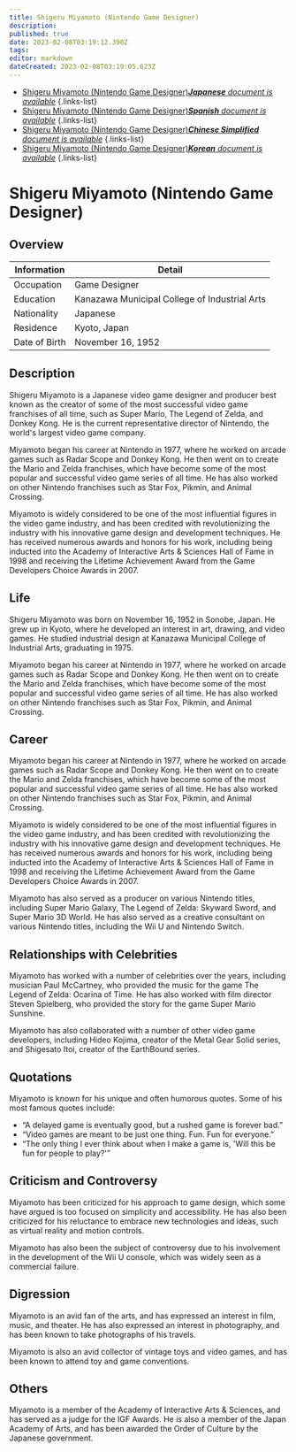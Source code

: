 ```yaml
---
title: Shigeru Miyamoto (Nintendo Game Designer)
description: 
published: true
date: 2023-02-08T03:19:12.390Z
tags: 
editor: markdown
dateCreated: 2023-02-08T03:19:05.623Z
---
```


- [Shigeru Miyamoto (Nintendo Game Designer)***Japanese** document is available*](/ja/Knowledge-base/Dictionary/Person/shigeru-miyamoto-nintendo-game-designer)
{.links-list}
- [Shigeru Miyamoto (Nintendo Game Designer)***Spanish** document is available*](/es/Knowledge-base/Dictionary/Person/shigeru-miyamoto-nintendo-game-designer)
{.links-list}
- [Shigeru Miyamoto (Nintendo Game Designer)***Chinese Simplified** document is available*](/zh/Knowledge-base/Dictionary/Person/shigeru-miyamoto-nintendo-game-designer)
{.links-list}
- [Shigeru Miyamoto (Nintendo Game Designer)***Korean** document is available*](/ko/Knowledge-base/Dictionary/Person/shigeru-miyamoto-nintendo-game-designer)
{.links-list}


# Shigeru Miyamoto (Nintendo Game Designer)

## Overview

| Information | Detail |
| ---------- | ------ |
| Occupation | Game Designer |
| Education  | Kanazawa Municipal College of Industrial Arts |
| Nationality | Japanese |
| Residence  | Kyoto, Japan |
| Date of Birth | November 16, 1952 |

## Description

Shigeru Miyamoto is a Japanese video game designer and producer best known as the creator of some of the most successful video game franchises of all time, such as Super Mario, The Legend of Zelda, and Donkey Kong. He is the current representative director of Nintendo, the world's largest video game company.

Miyamoto began his career at Nintendo in 1977, where he worked on arcade games such as Radar Scope and Donkey Kong. He then went on to create the Mario and Zelda franchises, which have become some of the most popular and successful video game series of all time. He has also worked on other Nintendo franchises such as Star Fox, Pikmin, and Animal Crossing.

Miyamoto is widely considered to be one of the most influential figures in the video game industry, and has been credited with revolutionizing the industry with his innovative game design and development techniques. He has received numerous awards and honors for his work, including being inducted into the Academy of Interactive Arts & Sciences Hall of Fame in 1998 and receiving the Lifetime Achievement Award from the Game Developers Choice Awards in 2007.

## Life

Shigeru Miyamoto was born on November 16, 1952 in Sonobe, Japan. He grew up in Kyoto, where he developed an interest in art, drawing, and video games. He studied industrial design at Kanazawa Municipal College of Industrial Arts, graduating in 1975.

Miyamoto began his career at Nintendo in 1977, where he worked on arcade games such as Radar Scope and Donkey Kong. He then went on to create the Mario and Zelda franchises, which have become some of the most popular and successful video game series of all time. He has also worked on other Nintendo franchises such as Star Fox, Pikmin, and Animal Crossing.

## Career

Miyamoto began his career at Nintendo in 1977, where he worked on arcade games such as Radar Scope and Donkey Kong. He then went on to create the Mario and Zelda franchises, which have become some of the most popular and successful video game series of all time. He has also worked on other Nintendo franchises such as Star Fox, Pikmin, and Animal Crossing.

Miyamoto is widely considered to be one of the most influential figures in the video game industry, and has been credited with revolutionizing the industry with his innovative game design and development techniques. He has received numerous awards and honors for his work, including being inducted into the Academy of Interactive Arts & Sciences Hall of Fame in 1998 and receiving the Lifetime Achievement Award from the Game Developers Choice Awards in 2007.

Miyamoto has also served as a producer on various Nintendo titles, including Super Mario Galaxy, The Legend of Zelda: Skyward Sword, and Super Mario 3D World. He has also served as a creative consultant on various Nintendo titles, including the Wii U and Nintendo Switch.

## Relationships with Celebrities

Miyamoto has worked with a number of celebrities over the years, including musician Paul McCartney, who provided the music for the game The Legend of Zelda: Ocarina of Time. He has also worked with film director Steven Spielberg, who provided the story for the game Super Mario Sunshine.

Miyamoto has also collaborated with a number of other video game developers, including Hideo Kojima, creator of the Metal Gear Solid series, and Shigesato Itoi, creator of the EarthBound series.

## Quotations

Miyamoto is known for his unique and often humorous quotes. Some of his most famous quotes include:

- “A delayed game is eventually good, but a rushed game is forever bad.”
- “Video games are meant to be just one thing. Fun. Fun for everyone.”
- “The only thing I ever think about when I make a game is, 'Will this be fun for people to play?'”

## Criticism and Controversy

Miyamoto has been criticized for his approach to game design, which some have argued is too focused on simplicity and accessibility. He has also been criticized for his reluctance to embrace new technologies and ideas, such as virtual reality and motion controls.

Miyamoto has also been the subject of controversy due to his involvement in the development of the Wii U console, which was widely seen as a commercial failure.

## Digression

Miyamoto is an avid fan of the arts, and has expressed an interest in film, music, and theater. He has also expressed an interest in photography, and has been known to take photographs of his travels.

Miyamoto is also an avid collector of vintage toys and video games, and has been known to attend toy and game conventions.

## Others

Miyamoto is a member of the Academy of Interactive Arts & Sciences, and has served as a judge for the IGF Awards. He is also a member of the Japan Academy of Arts, and has been awarded the Order of Culture by the Japanese government.